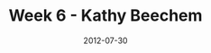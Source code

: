 ---
layout: music 
title: "Week 6 - Kathy Beechem"
series: "The Good Life"
date: 2012-07-30 
description: "We’re learning about how the good life comes when we take Jesus at his word."
audio: "http://www.crossroads.net/players/media/hq/goodlife_06.mp3"
audio-duration: "38:46"
src: "http://www.crossroads.net/players/media/mediumHz/GoodLife_190x110.jpg"
---